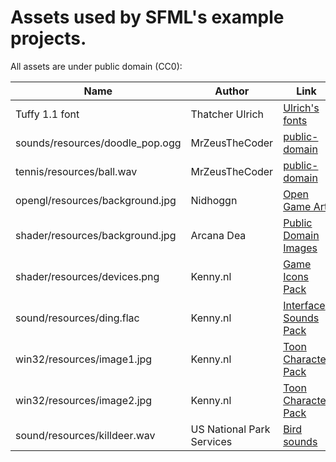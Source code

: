 # Assets used by SFML's example projects.

All assets are under public domain (CC0):

| Name                            | Author                    | Link                       |
| ------------------------------- | ------------------------- | -------------------------- |
| Tuffy 1.1 font                  | Thatcher Ulrich           | [Ulrich's fonts][1]        |
| sounds/resources/doodle_pop.ogg | MrZeusTheCoder            | [public-domain][2]         |
| tennis/resources/ball.wav       | MrZeusTheCoder            | [public-domain][2]         |
| opengl/resources/background.jpg | Nidhoggn                  | [Open Game Art][3]         |
| shader/resources/background.jpg | Arcana Dea                | [Public Domain Images][4]  |
| shader/resources/devices.png    | Kenny.nl                  | [Game Icons Pack][5]       |
| sound/resources/ding.flac       | Kenny.nl                  | [Interface Sounds Pack][6] |
| win32/resources/image1.jpg      | Kenny.nl                  | [Toon Character Pack][7]   |
| win32/resources/image2.jpg      | Kenny.nl                  | [Toon Character Pack][7]   |
| sound/resources/killdeer.wav    | US National Park Services | [Bird sounds][8]           |

[1]: http://tulrich.com/fonts/
[2]: https://github.com/MrZeusTheCoder/public-domain
[3]: https://opengameart.org/content/backgrounds-3
[4]: https://www.publicdomainpictures.net/en/view-image.php?image=10979&picture=monarch-butterfly
[5]: https://www.kenney.nl/assets/game-icons
[6]: https://www.kenney.nl/assets/interface-sounds
[7]: https://www.kenney.nl/assets/toon-characters-1
[8]: https://www.nps.gov/subjects/sound/sounds-killdeer.htm